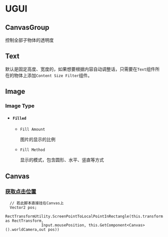 # UGUI

## CanvasGroup

控制全部子物体的透明度

## Text

默认是固定高度、宽度的，如果想要根据内容自动调整话，只需要在`Text`组件所在的物体上添加`Content Size Filter`组件。

## Image

### Image Type

- #### `Filled`

  - `Fill Amount`

    图片的显示的比例

  - `Fill Method`

    显示的模式，包含圆形、水平、竖直等方式
    
## Canvas

### [获取点击位置](https://blog.csdn.net/liujunjie612/article/details/62891926)

```
  // 若此脚本直接挂在Canvas上
  Vector2 pos;
  RectTransformUtility.ScreenPointToLocalPointInRectangle(this.transform as RectTransform,
	            Input.mousePosition, this.GetComponent<Canvas>().worldCamera,out pos))

```